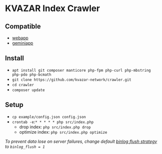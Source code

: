 # KVAZAR Index Crawler

## Compatible

* [webapp](https://github.com/kvazar-network/webapp)
* [geminiapp](https://github.com/kvazar-network/geminiapp)

## Install

* `apt install git composer manticore php-fpm php-curl php-mbstring php-pdo php-bcmath`
* `git clone https://github.com/kvazar-network/crawler.git`
* `cd crawler`
* `composer update`

## Setup

* `cp example/config.json config.json`
* `crontab -e`:`* * * * * php src/index.php`
  * drop index: `php src/index.php drop`
  * optimize index: `php src/index.php optimize`

_To prevent data lose on server failures, change default [binlog flush strategy](https://manual.manticoresearch.com/Logging/Binary_logging#Binary-flushing-strategies) to `binlog_flush = 1`_